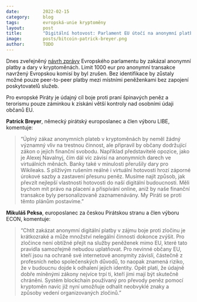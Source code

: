 ```yaml
---
date:         2022-02-15
category:     blog
tags:         evropská-unie kryptoměny
layout:       post
title:        "Digitální hotovost: Parlament EU útočí na anonymní platby v kryptoměnách"
image:        posts/bitcoin-patrick-breyer.png
author:       TODO
---
```


Dnes zveřejněný [návrh zprávy](https://www.europarl.europa.eu/doceo/document/CJ12-PR-704888_EN.pdf) Evropského parlamentu by zakázal anonymní platby a dary v kryptoměnách. Limit 1000 eur pro anonymní transakce navržený Evropskou komisí by byl zrušen. Bez identifikace by zůstaly možné pouze peer-to-peer platby mezi místními peněženkami bez zapojení poskytovatelů služeb.

Pro evropské Piráty je údajný cíl boje proti praní špinavých peněz a terorismu pouze záminkou k získání větší kontroly nad osobními údaji občanů EU.

**Patrick Breyer**, německý pirátský europoslanec a člen výboru LIBE, komentuje:

> “Úplný zákaz anonymních plateb v kryptoměnách by neměl žádný významný vliv na trestnou činnost, ale připravil by občany dodržující zákon o jejich finanční svobodu. Například představitelé opozice, jako je Alexej Navalnyj, čím dál víc závisí na anonymních darech ve virtuálních měnách. Banky také v minulosti přerušily dary pro Wikileaks. S plíživým rušením reálné i virtuální hotovosti hrozí záporné úrokové sazby a zastavení přesunu peněz. Musíme najít způsob, jak převzít nejlepší vlastnosti hotovosti do naší digitální budoucnosti. Měli bychom mít právo na placení a přispívání online, aniž by naše finanční transakce byly personalizovaně zaznamenávány. My Piráti se proti těmto plánům postavíme.”

**Mikuláš Peksa**, europoslanec za českou Pirátskou stranu a člen výboru ECON, komentuje:

> “Chtít zakázat anonymní digitální platby v zájmu boje proti zločinu je krátkozraké a může množství nelegální činnosti dokonce zvýšit. Pro zločince není obtížné přejít na služby peněženek mimo EU, které tato pravidla samozřejmě nebudou uplatňovat. Pro nevinné občany EU, kteří jsou na ochraně své internetové anonymity závislí, částečně z profesních nebo společenských důvodů, to naopak znamená riziko, že v budoucnu dojde k odhalení jejich identity. Opět platí, že údajně dobře míněnými zákony nejvíce trpí ti, kteří jimi mají být skutečně chráněni. Systém blockchain používaný pro převody peněz pomocí kryptoměn navíc již nyní umožňuje odhalit neobvyklé znaky a způsoby vedení organizovaných zločinů.”
 

